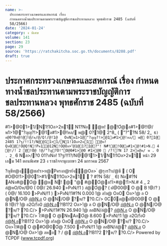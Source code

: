 ```yaml
---
name: >-
  ประกาศกระทรวงเกษตรและสหกรณ์ เรื่อง
  กำหนดทางน้ำชลประทานตามพระราชบัญญัติการชลประทานหลวง พุทธศักราช 2485 (ฉบับที่
  58/2566)
date: '2024-01-24'
category: ง พิเศษ
volume: 141
section: 23
page: 29
source: 'https://ratchakitcha.soc.go.th/documents/8208.pdf'
draft: true
---
```


# ประกาศกระทรวงเกษตรและสหกรณ์ เรื่อง กำหนดทางน้ำชลประทานตามพระราชบัญญัติการชลประทานหลวง พุทธศักราช 2485 (ฉบับที่ 58/2566)

#1>@01>1/N1!1Oล>2ห1์ N1?Nอ ํ@ห! @!Oํ@ล#1>@!!@/พ1>1@"?ญญ?!>@1ล#1>@!หล/ พ@ 0?1@ 2^8_ ( "?"?N 58/ 2_` 6) อ@0?0อํ@!@!@/ค/@/Q!/@!1@ _ OหNพ1>1@"?ญญ?!>@1ล#1>@!หล/ พ@ 0?1@ 2485 1?ฐ/!!1?/N@@11>1/N1!1Oล>2ห1์ ํ@ห! QหO@!Oํ@Q!N!Pค1@12N!Oํ@Oล>"ํ@1@1?1@?"! N#็!@!Oํ@ล#1>@!#1>N. 4 ํ@!/! 2 @!Oํ@ !@/"?ญ?O!"O@0#1>@0 #1>@0  /?!?N 17 2>ห@ค/ พ . 0 . 2_` 6 Nล>/?0 01?อNอ! 1?ฐ/!!1?/N@@11>1/N1!1Oล>2ห1์ หน้า 29 เลม 141 ตอนพิเศษ 23 ง ราชกิจจานุเบกษา 24 มกราคม 2567

?ญชีท@ง้ํ@ชล!ร>ท@Pครงก@ร0่ง้ํ@Oล> ํ @รุงร?ก/@ชี  ( O #O@0!1>@01>#1/N1!1Oล>2ห1์  ? #?N 58/ `_` 6) Nล#?N ANอ#@Oํ@ ํ@ห N! @ "@ #@Oํ@ล!1>#@!1>N.# 4 _ 2 ลํ@หO/0ห/@0 ( 0@/ 26.940 >PลN/!1 ) ลํ@Oํ@? ( ฝ@00@ O @ B !@/? ) ( 0@/ 16.100 >PลN/!1 ) >PลN/!1#?N 0.000 !ํ@ ล!ล@ OลO Oล>!ํ@ ล O @N/O@ อํ@N.อ O @N/O@ ?ห/? ?0.C/> 0C0์ล@ฝ@00@ O @ B !@/? !ํ@ ล2O/!่อ0 อํ@N.อ?!B1?2 Oล>!ํ@ ล O @N/O@ อํ@N.อ O @N/O@ ?ห/? ?0.C/> >PลN/!1#?N 26.940 !ํ@ ลลBN/ลํ@? อํ@N.อ O @N/O@ ?ห/? ?0.C/> ไ!#@ O @NหAอOํ@ 8.600 >PลN/!1 !ํ@ ล2O/!่อ0 อํ@N.อ?!B1?2 Oล>!ํ@ ล!ล@ OลO อํ@N.อ O @N/O@ ?ห/? ?0.C/> Oล>ไ!#@ O @#O@0Oํ@ 7.500 >PลN/!1 !ํ@ ลลBN/ลํ@? อํ@N.อ O @N/O@ Oล>!ํ@ ลหอ ? / @ อํ@N.อ?!B1?2 ?ห/? ?0.C/> Powered by TCPDF (www.tcpdf.org)

